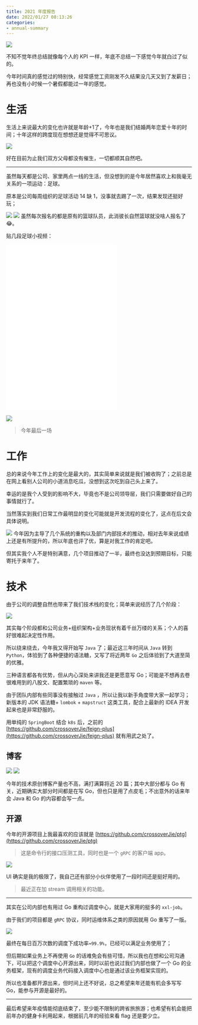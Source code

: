 ```yaml
---
title: 2021 年度报告
date: 2022/01/27 08:13:26 
categories: 
- annual-summary
---
```


![](https://s2.loli.net/2022/03/13/3KxYVB5liTZvHzJ.jpg)

不知不觉年终总结就像每个人的 KPI 一样，年底不总结一下感觉今年就白过了似的。

今年时间真的感觉过的特别快，经常感觉工资刚发不久结果没几天又到了发薪日；再也没有小时候一个暑假都能过一年的感觉。

<!--more-->

# 生活

生活上来说最大的变化也许就是年龄+1了，今年也是我们结婚两年恋爱十年的时间；十年这样的跨度现在想想还是觉得不可思议。

![](https://tva1.sinaimg.cn/large/008i3skNly1gyp6g0rml3j30w20u0tct.jpg)

好在目前为止我们双方父母都没有催生，一切都顺其自然吧。

---

虽然每天都是公司、家里两点一线的生活，但没想到的是今年居然喜欢上和我毫无关系的一项运动：足球。

原本是公司每周组织的足球活动 14 缺 1，没事就去踢了一次，结果发现还挺好玩；

![](https://tva1.sinaimg.cn/large/008i3skNly1gyp6qpormfj30rh1c3gpf.jpg)
![](https://tva1.sinaimg.cn/large/008i3skNly1gyp6y37k62j30rm1jzgp2.jpg)
虽然每次报名的都是原有的篮球队员，此消彼长自然篮球就没啥人报名了😂。

贴几段足球小视频：
<iframe src="//player.bilibili.com/player.html?aid=676954694&bvid=BV1xU4y1T7xT&cid=450061966&page=1" scrolling="no" border="0" frameborder="no" framespacing="0" allowfullscreen="true"> </iframe>

<iframe src="//player.bilibili.com/player.html?aid=975700568&bvid=BV1t44y147oD&cid=414155189&page=1" scrolling="no" border="0" frameborder="no" framespacing="0" allowfullscreen="true"> </iframe>

<iframe src="//player.bilibili.com/player.html?aid=720492584&bvid=BV1LQ4y1r7rT&cid=405983161&page=1" scrolling="no" border="0" frameborder="no" framespacing="0" allowfullscreen="true"> </iframe>

![](https://tva1.sinaimg.cn/large/008i3skNly1gytw2pp3zmj30xi0k80yd.jpg)
> 今年最后一场

# 工作

总的来说今年工作上的变化是最大的，其实简单来说就是我们被收购了；之前总是在网上看别人公司的小道消息吃瓜，没想到这次吃到自己头上来了。

幸运的是我个人受到的影响不大，毕竟也不是公司领导层，我们只需要做好自己的事情就行了。

当然落实到我们日常工作最明显的变化可能就是开发流程的变化了，这点在后文会具体说明。

![](https://tva1.sinaimg.cn/large/008i3skNly1gyp7e4ycvcj30ry17gteg.jpg)
今年因为主导了几个系统的重构以及部门内部技术的推动，相对去年来说成绩上还是有所提升的，所以年底也评了优，算是对我工作的肯定吧。

但其实我个人不是特别满意，几个项目推动了一半，最终也没达到预期目标，只能寄托于来年了。


# 技术

由于公司的调整自然也带来了我们技术栈的变化；简单来说经历了几个阶段：

![](https://tva1.sinaimg.cn/large/008i3skNly1gytwmggtycj31zs0aw3zv.jpg)

其实每个阶段都和公司业务+组织架构+业务现状有着千丝万缕的关系；个人的喜好很难起决定性作用。

所以绕来绕去，今年我又得开始写 `Java` 了；最近这三年时间从 `Java` 转到 `Python`，体验到了各种便捷的语法糖，又写了将近两年 `Go` 之后体验到了大道至简的优雅。

三种语言都各有优势，但从内心深处来讲我还是更愿意写 Go；可能是不想再去卷很难用到的八股文、配置繁琐的 `maven` 等。

由于团队内部有些同事没有接触过 `Java` ，所以让我以新手角度带大家一起学习；新版本的 JDK 语法糖+ `lombok` + `mapstruct` 这类工具，配合上最新的 IDEA 开发起来也是非常舒服的。

用单纯的 `SpringBoot` 结合 `k8s` 后，之前的 [https://github.com/crossoverJie/feign-plus](https://github.com/crossoverJie/feign-plus) 就有用武之处了。

## 博客
![](https://tva1.sinaimg.cn/large/008i3skNly1gytvfwavtlj30s80r2dhm.jpg)
![](https://tva1.sinaimg.cn/large/008i3skNly1gytvggk9fhj30p00tuwgf.jpg)

今年的技术原创博客产量也不高，满打满算将近 20 篇；其中大部分都与 Go 有关，近期确实大部分时间都是在写 Go，但也只是用了点皮毛；不出意外的话来年会 Java 和 Go 的内容都会写一点。

## 开源

今年的开源项目上我最喜欢的应该就是 [https://github.com/crossoverJie/ptg](https://github.com/crossoverJie/ptg)

> 这是命令行的接口压测工具，同时也是一个 `gRPC` 的客户端 app。

![](https://i.loli.net/2021/11/29/GnPF5UESwNrojOl.gif)

UI 确实是我的极限了，我自己还有部分小伙伴使用了一段时间还是挺好用的。

> 最近正在加 stream 调用相关的功能。

---
其实在公司内部也有用过 Go 重构过调度中心，就是大家用的挺多的 `xxl-job`。

由于我们的项目都是 `gRPC` 协议，同时运维体系之类的原因就用 Go 重写了一版。

![](https://s2.loli.net/2022/03/13/jMAx3uBJqiTFo8t.jpg)

最终在每日百万次数的调度下成功率`≈99.9%`，已经可以满足业务使用了；

但后期如果业务上不再使用 `Go` 的话难免会有些可惜，所以我也在想和公司沟通下，可以把这个调度中心开源出来，同时以前也说过我们内部也做了一个 Go 的业务框架，现有的调度业务代码接入调度中心也是通过该业务框架实现的。

所以也准备都开源出来，但时间上还不好说，总之希望来年还能有机会多写写  Go，能参与开源是最好的。

---

最后希望来年疫情能彻底结束了，至少能不限制的跨省旅旅游；也希望有机会能把前年办的健身卡利用起来，根据前几年的经验来看 flag 还是要少立。

